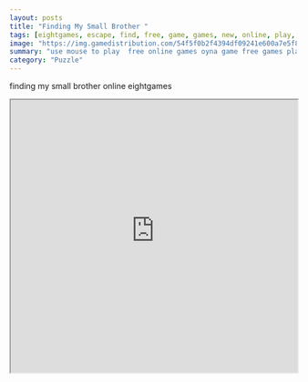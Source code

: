 ```yaml
---
layout: posts
title: "Finding My Small Brother "
tags: [eightgames, escape, find, free, game, games, new, online, play, small, download, brother, free, online, games, oyna, game, free, games, play, play, games]
image: "https://img.gamedistribution.com/54f5f0b2f4394df09241e600a7e5f8a6.jpg"
summary: "use mouse to play  free online games oyna game free games play play games"
category: "Puzzle"
---
```


finding my small brother online eightgames

<iframe width="100%" height="480px;" src="https://flash.gamedistribution.com?game=54f5f0b2f4394df09241e600a7e5f8a6"></iframe>